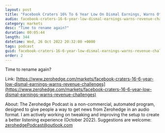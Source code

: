 ```yaml
---
layout: post
title: "Facebook Craters 16% To 6 Year Low On Dismal Earnings, Warns Of &quot;Revenue Challenges&quot;"
audio: facebook-craters-16-6-year-low-dismal-earnings-warns-revenue-challenges-0
category: markets
desc: "Time to rename again?"
duration: 00:05:44
length: 344
datetime: Wed, 26 Oct 2022 20:32:00 +0000
tags: podcast
guid: facebook-craters-16-6-year-low-dismal-earnings-warns-revenue-challenges-0
order: 2
---
```

Time to rename again?

Link: [https://www.zerohedge.com/markets/facebook-craters-16-6-year-low-dismal-earnings-warns-revenue-challenges](https://www.zerohedge.com/markets/facebook-craters-16-6-year-low-dismal-earnings-warns-revenue-challenges)

About: The Zerohedge Podcast is a non-commercial, automated program, designed to give people a way to get news from Zerohedge in an audio format.  I am actively working on tweaking and improving the setup to create a better listening experience (October 2022).  Suggestions are welcome: [zerohedgePodcast@outlook.com](mailto:zerohedgePodcast@outlook.com)